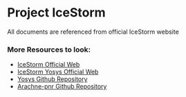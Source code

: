 # Project IceStorm
All documents are referenced from official IceStorm website

### More Resources to look:
* [IceStorm Official Web](http://www.clifford.at/icestorm/)
* [IceStorm Yosys Official Web](http://www.clifford.at/yosys/)
* [Yosys Github Repository](https://github.com/YosysHQ/yosys)
* [Arachne-pnr Github Repository](https://github.com/YosysHQ/arachne-pnr)

